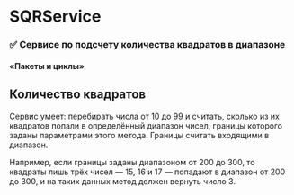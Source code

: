 # SQRService
### :white_check_mark: Cервисе по подсчету количества квадратов в диапазоне
#### «Пакеты и циклы»
## Количество квадратов

Сервис умеет:
перебирать числа от 10 до 99 и считать, сколько из их квадратов попали в определённый диапазон чисел, границы которого заданы параметрами этого метода. Границы считать входящими в диапазон.

Например, если границы заданы диапазоном от 200 до 300, то квадраты лишь трёх чисел — 15, 16 и 17 — попадают в диапазон от 200 до 300, и на таких данных метод должен вернуть число 3.
